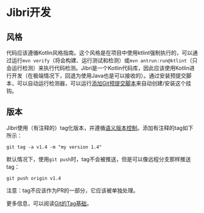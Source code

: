 # Jibri开发

## 风格

代码应该遵循Kotlin风格指南。这个风格是在项目中使用ktlint强制执行的，可以通过运行`mvn verify`（将会构建、运行测试和检测）或`mvn antrun:run@ktlint`（只会运行检测）来执行代码检测。Jibri是一个Kotlin代码库，因此应该使用Kotlin进行开发（在极端情况下，回退为使用Java也是可以接收的）。通过安装预提交脚本，可以自动运行检测器，可以运行[添加Git预提交脚本](resources/add_git_pre_commit_script.sh)来自动创建/安装这个挂钩。

## 版本

Jibri使用（有注释的）tag化版本，并遵循[语义版本控制](https://semver.org/)。添加有注释的tag如下所示：

```
git tag -a v1.4 -m "my version 1.4"
```

默认情况下，使用`git push`时，tag不会被推送，但是可以像远程分支那样推送tag：

```
git push origin v1.4
```

注意：tag不应该作为PR的一部分，它应该被单独处理。

更多信息，可以阅读[Git的Tag基础](https://git-scm.com/book/en/v2/Git-Basics-Tagging)。
